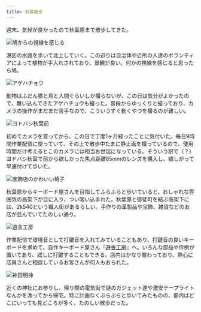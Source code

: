 ```yaml
---
title: 秋葉散歩
---
```

週末、気候が良かったので秋葉原まで散歩してきた。

![](https://lh4.googleusercontent.com/2aHWb-UHSueyXdrQKSYb7kLycMIo5ei-ZnNf0is7PD1oT3TlYNnLcEfIa1tadH7kYfNoFJWrXloVS-U_GrF7Vi--nDwgVlLFc2uQpVqBGbYGOKuOOeoapkdh747KqOsQpZdrAg9eWVxtLjtnTMzQxvQ "鳩からの視線を感じる")

港区の水路を歩いて北上していく。この辺りは自治体や近所の人達のボランティアによって植物が手入れされており、景観が良い。何かの視線を感じると思ったら鳩。

![](https://lh5.googleusercontent.com/6jPoBAl-au83bdgJYnrgtjpIV901jRWx2xXWPgpHZa9HXnKLniqHpxgf2rgxy_iL0c8s_6gV_X-tHWUdMxYMohHJJ9JRK6nSNjHeVgeq-Sc-BzmQH2l_puuygUk_TRM79Bvw2q7xKh2qfW5OM8d3g2U "アゲハチョウ")

動物はふだん猫と鳥と人間ぐらいしか撮らないが、この日は気分がよかったので、舞い込んできたアゲハチョウも撮った。普段からゆっくりと撮っており、カメラの操作がまだまだ苦手なので、こういうすぐ動くやつを撮るのが難しい。

![](https://lh3.googleusercontent.com/hZK9Jzpcb5jNzZOr8jKejO_3nEqjrRGBMX3w_peoFVGVV2ODpUdynwthwL4saIEqI8Ez3JUHTR89V_dmP3JkDwwVPcqyhPiqj39dK3v7MCQ6MsEGDqw79gZILcIPMpBm7MrrYZNIdbQKrBKEfQit0Ww "ヨドバシ秋葉前")

初めてカメラを買ってから、この日で丁度1ヶ月経ったことに気付いた。毎日9時間作業配信に使っていて、その上で散歩中たまに静止画を撮っているので、使用時間だけ考えるとこのカメラには相当お世話になっている。そういう訳で（？）ヨドバシ秋葉で前から欲しかった焦点距離85mmのレンズを購入し、嬉しがって早速付けて歩いた。

![](https://lh5.googleusercontent.com/9sHAYFI0cOtbWhANLeQGXoOWJ4WAclLmm3UzlFFabRNGS9m7EJNwI25NP8Xvf7XCa1-ZkWhgPU7P_QU30XLcYsnZ5VZcU3q3msSmU58WiWnHEex9YZrf492BQvNCgCX7WZCJzB_jYT5vzFNvRX7Kp7I "宝飾店のかわいい椅子")

秋葉原からキーボード屋さんを目指してふらふらと歩いていると、おしゃれな雰囲気の高架下が目に入り、つい吸い込まれた。秋葉原と御徒町を結ぶ高架下には、2k540という職人街があるらしい。手作りの革製品や宝飾、雑貨などのお店が並んでいてたのしい通り。

![](https://lh6.googleusercontent.com/TUpkpdZEqt0aHjb-CGPwbotKTEa3Nr5GjvfmiNHTzddUfQjmBi1J13cK362EunRS3_8j1RcvwFbBgXNeUKSf_Efa-Te3Z_kjvLNlRWIXKfOM62Giu2y2JzQqDZ3xJZ8rYb7OsfhJGaJzr4pUPUrwEWg "遊舎工房")

作業配信で環境音として打鍵音を入れてみていることもあり、打鍵音の良いキーボードを求めて、自作キーボード屋さん『[遊舎工房](https://yushakobo.jp/)』へ。いろんな部品や作例が置いてあり、試しに打鍵することもできる。店内はかなり賑わっており、熱心に店員さんと相談しているお客さんが何人もおられた。

![](https://lh3.googleusercontent.com/YCyGheMQi0wkG88iaR718dZzXkTAFOQHlxJjelI_9KIw657pT66y07Xr5s3NFyW_NUs5CHaJTVlAwFiM4DE1je1KGsBTI72G2MUzzGGfmT2ZhpqP2AB2m_YUUV-dQo8OEUVhum1YevfuikrFMzyEIxw "神田明神")

近くの神社にお参りし、帰り際の電気街で謎のガジェット達や激安テープライトなんかを漁ってから帰宅。特に計画なくぶらぶらと歩いてみたものの、都内はどこにいっても見どころが多く、たのしい散歩だった。
